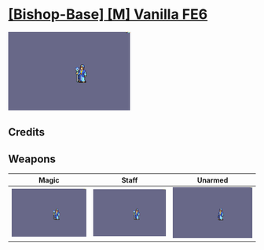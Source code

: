# [\[Bishop-Base\] \[M\] Vanilla FE6](./)

<img src="./6.%20Magic/Magic_000.png" alt="[Bishop-Base] [M] Vanilla FE6 standing" />

## Credits



## Weapons


|Magic |Staff |Unarmed |
|  :---: | :---: | :---: |
| <img alt="Magic animation" src="./6.%20Magic/Magic.gif" /> | <img alt="Staff animation" src="./7.%20Staff/Staff.gif" /> | <img alt="Unarmed animation" src="./8.%20Unarmed/Unarmed.gif" /> |
